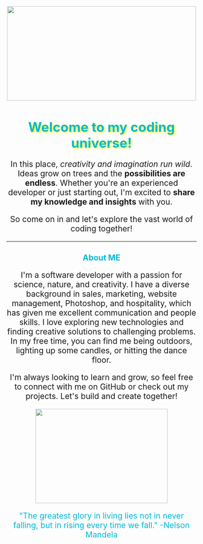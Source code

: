 <div align="center">
  <img src="https://media1.giphy.com/media/ktEONORwLQ9q0/giphy.gif" height="250px" width="500px" />
  <h1 style="color: #00b8d4; font-size: 2.5em; text-shadow: 2px 2px 4px #ffff00;">Welcome to my coding universe!</h1>
</div>
<p style="font-size: 1.5em; text-align: center;">In this place, <em>creativity and imagination run wild</em>. Ideas grow on trees and the <strong>possibilities are endless</strong>. Whether you're an experienced developer or just starting out, I'm excited to <strong>share my knowledge and insights</strong> with you.</p>
<p style="font-size: 1.5em; text-align: center;">So come on in and let's explore the vast world of coding together!</p>
<hr />
<h2 style="color: #00b8d4; text-align: center;">About ME</h2>
<p style="font-size: 1.5em; text-align: center;">I'm a software developer with a passion for science, nature, and creativity. I have a diverse background in sales, marketing, website management, Photoshop, and hospitality, which has given me excellent communication and people skills. I love exploring new technologies and finding creative solutions to challenging problems. In my free time, you can find me being outdoors, lighting up some candles, or hitting the dance floor.</p>
<p style="font-size: 1.5em; text-align: center;">I'm always looking to learn and grow, so feel free to connect with me on GitHub or check out my projects. Let's build and create together!</p>
<div align="center">
  <img src="https://media0.giphy.com/media/Qxwbqpt4yevFGR598t/giphy.gif" height="250px" width="350px" />
  <p style="font-size: 1.5em; text-align: center; color: #00b8d4;">"The greatest glory in living lies not in never falling, but in rising every time we fall." -Nelson Mandela</p>
</div>
